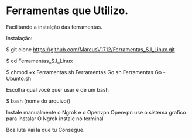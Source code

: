 # Ferramentas que Utilizo.
 Facilitando a instalção das ferramentas.

 Instalação:

$ git clone https://github.com/MarcusV1712/Ferramentas_S.I_Linux.git

$ cd Ferramentas_S.I_Linux

$ chmod +x Ferramentas.sh Ferramentas Go.sh Ferramentas Go - Ubunto.sh 


Escolha qual você quer usar e de um bash


$ bash (nome do arquivo))


Instale manualmente o Ngrok e o Openvpn
Openvpn use o sistema grafico para instalar
O Ngrok instale no terminal

Boa luta Vai la que tu Consegue.
